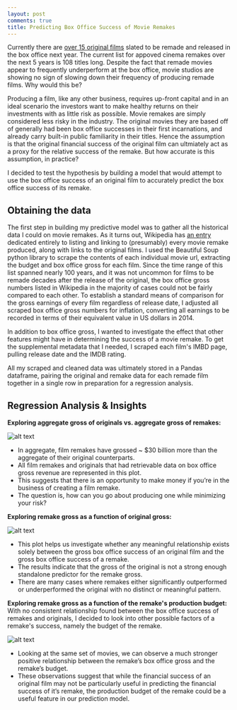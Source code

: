 ```yaml
---
layout: post
comments: true
title: Predicting Box Office Success of Movie Remakes
---
```



Currently there are [over 15 original films](http://www.imdb.com/list/ls052091214/?start=1&view=detail&sort=release_date_us:desc&defaults=1&scb=0.48789280536584556) slated to be remade and released in the box office next year.  The current list for appoved cinema remakes over the next 5 years is 108 titles long. Despite the fact that remade movies appear to frequently underperform at the box office, movie studios are showing no sign of slowing down their frequency of producing remade films. Why would this be?  

Producing a film, like any other business, requires up-front capital and in an ideal scenario the investors want to make healthy returns on their investments with as little risk as possible. Movie remakes are simply considered less risky in the industry. The original movies they are based off of generally had been box office successes in their first incarnations, and already carry built-in public familiarity in their titles. Hence the assumption is that the original financial success of the original film can ultmiately act as a proxy for the relative success of the remake. But how accurate is this assumption, in practice?  

I decided to test the hypothesis by building a model that would attempt to use the box office success of an original film to accurately predict the box office success of its remake.  

## Obtaining the data

The first step in building my predictive model was to gather all the historical data I could on movie remakes.  As it turns out, Wikipedia has [an entry](http://en.wikipedia.org/wiki/List_of_film_remakes) dedicated entirely to listing and linking to (presumably) every movie remake produced, along with links to the original films.  I used the Beautiful Soup python library to scrape the contents of each individual movie url, extracting the budget and box office gross for each film. Since the time range of this list spanned nearly 100 years, and it was not uncommon for films to be remade decades after the release of the original, the box office gross numbers listed in Wikipedia in the majority of cases could not be fairly compared to each other. To establish a standard means of comparison for the gross earnings of every film regardless of release date, I adjusted all scraped box office gross numbers for inflation, converting all earnings to be recorded in terms of their equivalent value in US dollars in 2014. 

In addition to box office gross, I wanted to investigate the effect that other features might have in determining the success of a movie remake. To get the supplemental metadata that I needed, I scraped each film's IMBD page, pulling release date and the IMDB rating. 

All my scraped and cleaned data was ultimately stored in a Pandas dataframe, pairing the original and remake data for each remade film together in a single row in preparation for a regression analysis.


## Regression Analysis & Insights


<b>Exploring aggregate gross of originals vs. aggregate gross of remakes:</b>

![alt text](https://squip.github.io/assets/movie_remakes/luther_gross_comparison.png "aggregate gross of originals vs. aggregate gross of remakes")

* In aggregate, film remakes have grossed ~ $30 billion more than the aggregate of their original counterparts.
* All film remakes and originals that had retrievable data on box office gross revenue are represented in this plot.
* This suggests that there is an opportunity to make money if you’re in the business of creating a film remake.
* The question is, how can you go about producing one while minimizing your risk?


<b>Exploring remake gross as a function of original gross:</b>

![alt text](https://squip.github.io/assets/movie_remakes/luther_original_gross_vs_remake_gross.png "Remake Gross vs. Original Gross")

* This plot helps us investigate whether any meaningful relationship exists solely between the gross box office success of an original film and the gross box office success of a remake.
* The results indicate that the gross of the original is not a strong enough standalone predictor for the remake gross.
* There are many cases where remakes either significantly outperformed or underperformed the original with no distinct or meaningful pattern. 


<b>Exploring remake gross as a function of the remake's production budget:</b>
With no consistent relationship found between the box office success of remakes and originals, I decided to look into other possible factors of a remake's success, namely the budget of the remake.

![alt text](https://squip.github.io/assets/movie_remakes/luther_remake_gross_vs_remkae_budget.png "Remake Budget vs. Remake Gross")

* Looking at the same set of movies, we can observe a much stronger positive relationship between the remake’s box office gross and the remake’s budget.
* These observations suggest that while the financial success of an original film may not be particularly useful in predicting the financial success of it’s remake, the production budget of the remake could be a useful feature in our prediction model.








